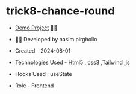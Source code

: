 # trick8-chance-round

- [Demo Project](https://nasim1380p.github.io/trick8-chance-round/) 👩‍💻


  




- 👩‍🎓 Developed by nasim pirghollo

- Created - 2024-08-01

- Technologies Used - Html5 , css3 ,Tailwind ,js 

- Hooks Used : useState 

- Role - Frontend
